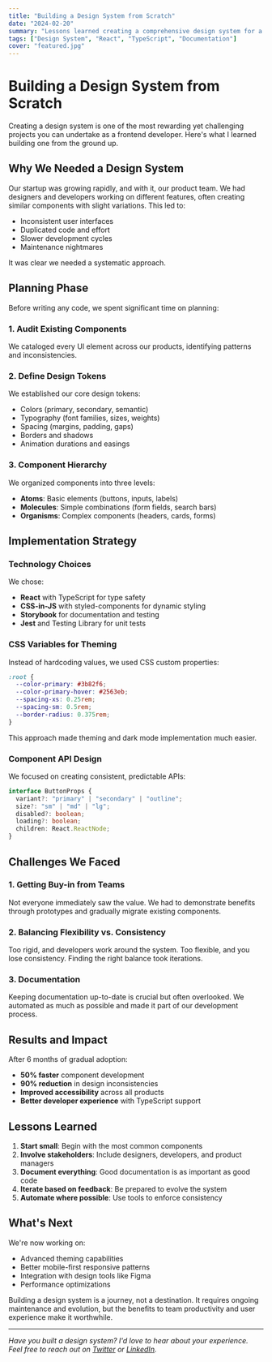 ```yaml
---
title: "Building a Design System from Scratch"
date: "2024-02-20"
summary: "Lessons learned creating a comprehensive design system for a growing startup"
tags: ["Design System", "React", "TypeScript", "Documentation"]
cover: "featured.jpg"
---
```


# Building a Design System from Scratch

Creating a design system is one of the most rewarding yet challenging projects you can undertake as a frontend developer. Here's what I learned building one from the ground up.

## Why We Needed a Design System

Our startup was growing rapidly, and with it, our product team. We had designers and developers working on different features, often creating similar components with slight variations. This led to:

- Inconsistent user interfaces
- Duplicated code and effort
- Slower development cycles
- Maintenance nightmares

It was clear we needed a systematic approach.

## Planning Phase

Before writing any code, we spent significant time on planning:

### 1. Audit Existing Components

We cataloged every UI element across our products, identifying patterns and inconsistencies.

### 2. Define Design Tokens

We established our core design tokens:

- Colors (primary, secondary, semantic)
- Typography (font families, sizes, weights)
- Spacing (margins, padding, gaps)
- Borders and shadows
- Animation durations and easings

### 3. Component Hierarchy

We organized components into three levels:

- **Atoms**: Basic elements (buttons, inputs, labels)
- **Molecules**: Simple combinations (form fields, search bars)
- **Organisms**: Complex components (headers, cards, forms)

## Implementation Strategy

### Technology Choices

We chose:

- **React** with TypeScript for type safety
- **CSS-in-JS** with styled-components for dynamic styling
- **Storybook** for documentation and testing
- **Jest** and Testing Library for unit tests

### CSS Variables for Theming

Instead of hardcoding values, we used CSS custom properties:

```css
:root {
  --color-primary: #3b82f6;
  --color-primary-hover: #2563eb;
  --spacing-xs: 0.25rem;
  --spacing-sm: 0.5rem;
  --border-radius: 0.375rem;
}
```

This approach made theming and dark mode implementation much easier.

### Component API Design

We focused on creating consistent, predictable APIs:

```typescript
interface ButtonProps {
  variant?: "primary" | "secondary" | "outline";
  size?: "sm" | "md" | "lg";
  disabled?: boolean;
  loading?: boolean;
  children: React.ReactNode;
}
```

## Challenges We Faced

### 1. Getting Buy-in from Teams

Not everyone immediately saw the value. We had to demonstrate benefits through prototypes and gradually migrate existing components.

### 2. Balancing Flexibility vs. Consistency

Too rigid, and developers work around the system. Too flexible, and you lose consistency. Finding the right balance took iterations.

### 3. Documentation

Keeping documentation up-to-date is crucial but often overlooked. We automated as much as possible and made it part of our development process.

## Results and Impact

After 6 months of gradual adoption:

- **50% faster** component development
- **90% reduction** in design inconsistencies
- **Improved accessibility** across all products
- **Better developer experience** with TypeScript support

## Lessons Learned

1. **Start small**: Begin with the most common components
2. **Involve stakeholders**: Include designers, developers, and product managers
3. **Document everything**: Good documentation is as important as good code
4. **Iterate based on feedback**: Be prepared to evolve the system
5. **Automate where possible**: Use tools to enforce consistency

## What's Next

We're now working on:

- Advanced theming capabilities
- Better mobile-first responsive patterns
- Integration with design tools like Figma
- Performance optimizations

Building a design system is a journey, not a destination. It requires ongoing maintenance and evolution, but the benefits to team productivity and user experience make it worthwhile.

---

_Have you built a design system? I'd love to hear about your experience. Feel free to reach out on [Twitter](https://twitter.com/ehsanpo) or [LinkedIn](https://linkedin.com/in/ehsanpo)._
